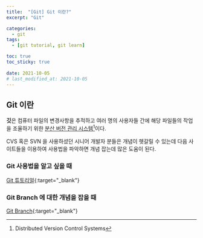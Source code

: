 ```yaml
---
title:  "[Git] Git 이란?" 
excerpt: "Git"

categories:
  - git
tags:
  - [git tutorial, git learn]

toc: true
toc_sticky: true
 
date: 2021-10-05
# last_modified_at: 2021-10-05
---
```


## Git 이란

**깃**은 컴퓨터 파일의 변경사항을 추적하고 여러 명의 사용자들 간에 해당 파일들의 작업을 조율하기 위한 <u>분산 버전 관리 시스템</u>[^1]이다.

CVS 혹은 SVN 을 사용하셨던 시니어 개발자 분들은 개념이 헷갈릴 수 있는데
다음 사이트들을 이용하여 사용법을 파악하면 개념 잡는데 많은 도움이 된다.


### Git 사용법을 알고 싶을 때
[Git 튜토리얼](https://backlog.com/git-tutorial/kr/){:target="_blank"}


### Git Branch 에 대한 개념을 잡을 때
[Git Branch](https://learngitbranching.js.org/?locale=ko){:target="_blank"}

[^1]: Distributed Version Control Systems

